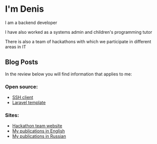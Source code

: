 # I'm Denis 

I am a backend developer

I have also worked as a systems admin and children's programming tutor

There is also a team of hackathons with which we participate in different areas in IT

## Blog Posts
In the review below you will find information that applies to me:

### Open source:
- [SSH client](https://ssh-connection-manager.github.io/docs)
- [Laravel template](https://github.com/deniskorbakov/laravel-12-frankenphp-docker)

### Sites:
- [Hackathon team website](https://жыбийрыр.рф/)
- [My publications in English](https://dev.to/deniskorbakov)
- [My publications in Russian](https://habr.com/ru/users/deniskorbakov9/)
